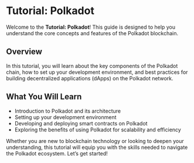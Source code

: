 # Tutorial: Polkadot

Welcome to the **Tutorial: Polkadot**! This guide is designed to help you understand the core concepts and features of the Polkadot blockchain.

## Overview

In this tutorial, you will learn about the key components of the Polkadot chain, how to set up your development environment, and best practices for building decentralized applications (dApps) on the Polkadot network.

## What You Will Learn

- Introduction to Polkadot and its architecture
- Setting up your development environment
- Developing and deploying smart contracts on Polkadot
- Exploring the benefits of using Polkadot for scalability and efficiency

Whether you are new to blockchain technology or looking to deepen your understanding, this tutorial will equip you with the skills needed to navigate the Polkadot ecosystem. Let’s get started!
